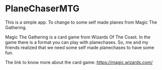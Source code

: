 # PlaneChaserMTG
This is a simple app. To change to some self made planes from Magic The Gathering.

Magic The Gathering is a card game from Wizards Of The Coast.
In the game there is a format you can play with planechases. So, me and my friends realized that we need some self made planechases to have some fun.

The link to know more about the card game:
https://magic.wizards.com/
